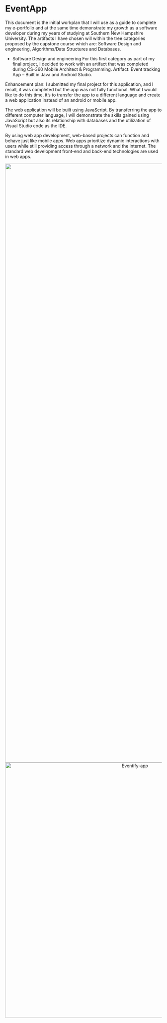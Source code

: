 # EventApp

This document is the initial workplan that I will use as a guide to complete my e-portfolio and at the same time demonstrate my growth as a software developer during my years of studying at Southern New Hampshire University. The artifacts I have chosen will within the tree categories proposed by the capstone course which are: Software Design and engineering, Algorithms/Data Structures and Databases. 

- Software Design and engineering
For this first category as part of my final project, I decided to work with an artifact that was completed during CS-360 Mobile Architect & Programming. 
Artifact: Event tracking App – Built in Java and Android Studio. 

Enhancement plan: 
I submitted my final project for this application, and I recall, it was completed but the app was not fully functional. What I would like to do this time, it’s to transfer the app to a different language and create a web application instead of an android or mobile app. 

The web application will be built using JavaScript. By transferring the app to different computer language, I will demonstrate the skills gained using JavaScript but also its relationship with databases and the utilization of Visual Studio code as the IDE. 

By using web app development, web-based projects can function and behave just like mobile apps. Web apps prioritize dynamic interactions with users while still providing access through a network and the internet. The standard web development front-end and back-end technologies are used in web apps. 

<div align="center">
<img width="1921" alt="newlook" src="https://github.com/char06/EventApp/assets/24831449/aaeb01c6-08b2-44ea-ac4e-f6cd088c4335"> <br />
<img width="819" alt="Eventify-app" src="https://github.com/char06/EventApp/assets/24831449/6d81583a-0506-4dd0-8446-3e7bea268948">
</div>


